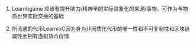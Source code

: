 1. Learnbgame 应该有提升脑力/精神里的实际具象化的来源/事物，可作为与物质世界实际交换的基础

2. 所流通的代币LearnioC因为身为非同质化代币的唯一性和不可复制性和区块链属性而拥有虚拟货币价值
